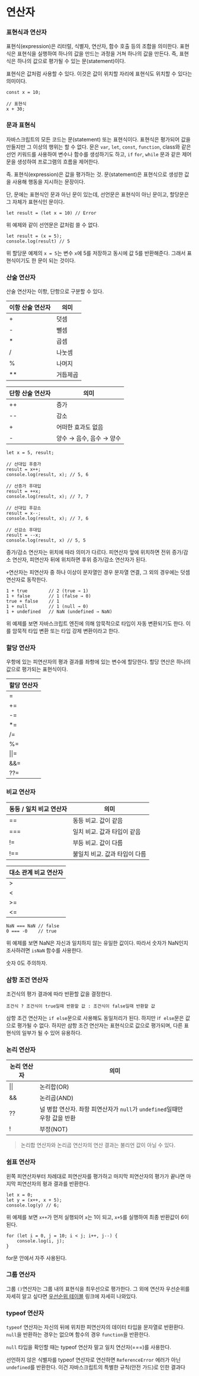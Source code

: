 # 연산자

### 표현식과 연산자

표현식(expression)은 리터럴, 식별자, 연산자, 함수 호출 등의 조합을 의미한다. 표현식은 표현식을 실행하여 하나의 값을 만드는 과정을 거쳐 하나의 값을 만든다. 즉, 표현식은 하나의 값으로 평가될 수 있는 문(statement)이다.

표현식은 값처럼 사용할 수 있다. 이것은 값이 위치할 자리에 표현식도 위치할 수 있다는 의미이다.

```
const x = 10;

// 표현식
x + 30;
```

### 문과 표현식

자바스크립트의 모든 코드는 문(statement) 또는 표현식이다. 표현식은 평가되어 값을 만들지만 그 이상의 행위는 할 수 없다. 문은 `var`, `let`, `const`, `function`, class와 같은 선언 키워드를 사용하여 변수나 함수를 생성하기도 하고, `if` `for`, `while` 문과 같은 제어문을 생성하여 프로그램의 흐름을 제어한다.

즉. 표현식(expression)은 값을 평가하는 것. 문(statement)은 표현식으로 생성한 값을 사용해 행동을 지시하는 문장이다.

단, 문에는 표현식인 문과 아닌 문이 있는데, 선언문은 표현식이 아닌 문이고, 할당문은 그 자체가 표현식인 문이다.

```
let result = (let x = 10) // Error
```

위 예제와 같이 선언문은 값처럼 쓸 수 없다.

```
let result = (x = 5);
console.log(result) // 5
```

위 할당문 예제의 `x = 5`는 변수 `x`에 5를 저장하고 동시에 값 5를 반환해준다. 그래서 표현식이기도 한 문이 되는 것이다.

### 산술 연산자

산술 연산자는 이항, 단항으로 구분할 수 있다.

| 이항 산술 연산자 | 의미     |
| ---------------- | -------- |
| +                | 덧셈     |
| -                | 뺄셈     |
| \*               | 곱셈     |
| /                | 나눗셈   |
| %                | 나머지   |
| \*\*             | 거듭제곱 |

| 단항 산술 연산자 | 의미                     |
| ---------------- | ------------------------ |
| ++               | 증가                     |
| --               | 감소                     |
| +                | 어떠한 효과도 없음       |
| -                | 양수 → 음수, 음수 → 양수 |

```
let x = 5, result;

// 선대입 후증가
result = x++;
console.log(result, x); // 5, 6

// 선증가 후대입
result = ++x;
console.log(result, x); // 7, 7

// 선대입 후감소
result = x--;
console.log(result, x); // 7, 6

// 선감소 후대입
result = --x;
console.log(result, x) // 5, 5
```

증가/감소 연산자는 위치에 따라 의미가 다르다. 피연산자 앞에 위치하면 전위 증가/감소 연산자, 피연산자 뒤에 위치하면 후위 증가/감소 연산자가 된다.

`+`연산자는 피연산자 중 하나 이상이 문자열인 경우 문자열 연결, 그 외의 경우에는 덧셈 연산자로 동작한다.

```
1 + true        // 2 (true → 1)
1 + false       // 1 (false → 0)
true + false    // 1
1 + null        // 1 (null → 0)
1 + undefined   // NaN (undefined → NaN)
```

위 예제를 보면 자바스크립트 엔진에 의해 암묵적으로 타입이 자동 변환되기도 한다. 이를 암묵적 타입 변환 또는 타입 강제 변환이라고 한다.

### 할당 연산자

우항에 있는 피연산자의 평과 결과를 좌항에 있는 변수에 할당한다. 할당 연산은 하나의 값으로 평가되는 표현식이다.

| 할당 연산자 |
| ----------- |
| =           |
| +=          |
| -=          |
| \*=         |
| /=          |
| %=          |
| \|\|=       |
| &&=         |
| ??=         |

### 비교 연산자

| 동등 / 일치 비교 연산자 | 의미                          |
| ----------------------- | ----------------------------- |
| ==                      | 동등 비교. 값이 같음          |
| ===                     | 일치 비교. 값과 타입이 같음   |
| !=                      | 부등 비교. 값이 다름          |
| !==                     | 불일치 비교. 값과 타입이 다름 |

| 대소 관계 비교 연산자 |
| --------------------- |
| >                     |
| <                     |
| >=                    |
| <=                    |

```
NaN === NaN // false
0 === -0    // true
```

위 예제를 보면 NaN은 자신과 일치하지 않는 유일한 값이다. 따라서 숫자가 NaN인지 조사하려면 `isNaN` 함수를 사용한다.

숫자 0도 주의하자.

### 삼항 조건 연산자

조건식의 평가 결과에 따라 반환할 값을 결정한다.

```
조건식 ? 조건식이 true일때 반환할 값 : 조건식이 false일때 반환할 값
```

삼항 조건 연산자는 `if else`문으로 사용해도 동일처리가 된다. 하지만 i`f else`문은 값으로 평가될 수 없다. 하지만 삼항 조건 연산자는 표현식으로 값으로 평가되며, 다른 표현식의 일부가 될 수 있어 유용하다.

### 논리 연산자

| 논리 연산자 | 의미                                                                      |
| ----------- | ------------------------------------------------------------------------- |
| \|\|        | 논리합(OR)                                                                |
| &&          | 논리곱(AND)                                                               |
| ??          | 널 병합 연산자. 좌항 피연산자가 `null`가 `undefined`일때만 우항 값을 반환 |
| !           | 부정(NOT)                                                                 |

> 논리합 연산자와 논리곱 연산자의 연산 결과는 불리언 값이 아닐 수 있다.

### 쉼표 연산자

왼쪽 피연산자부터 차례대로 피연산자를 평가하고 마지막 피연산자의 평가가 끝나면 마지막 피연산자의 평과 결과를 반환한다.

```
let x = 0;
let y = (x++, x + 5);
console.log(y) // 6;
```

위 예제를 보면 `x++`가 먼저 실행되어 `x`는 1이 되고, `x+5`를 실행하여 최종 반환값이 6이 된다.

```
for (let i = 0, j = 10; i < j; i++, j--) {
    console.log(i, j);
}
```

for문 안에서 자주 사용된다.

### 그룹 연산자

그룹 `()`연산자는 그룹 내의 표현식을 최우선으로 평가한다. 그 외에 연산자 우선순위를 자세히 알고 싶다면 [우선순위 테이블](https://developer.mozilla.org/en-US/docs/Web/JavaScript/Reference/Operators/Operator_precedence#table) 링크에 자세히 나와있다.

### typeof 연산자

`typeof` 연산자는 자신의 뒤에 위치한 피연산자의 데이터 타입을 문자열로 반환환다. `null`을 반환하는 경우는 없으며 함수의 경우 `function`을 반환한다.

`null` 타입을 확인할 때는 typeof 연산자 말고 일치 연산자(===)를 사용한다.

선언하지 않은 식별자를 typeof 연산자로 연산하면 `ReferenceError` 에러가 아닌 `undefined`를 반환한다. 이건 자바스크립트의 특별한 규칙(안전 가드)로 인한 결과다
